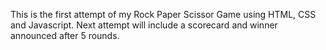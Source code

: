 This is the first attempt of my Rock Paper Scissor Game using HTML, CSS and Javascript.
Next attempt will include a scorecard and winner announced after 5 rounds.
